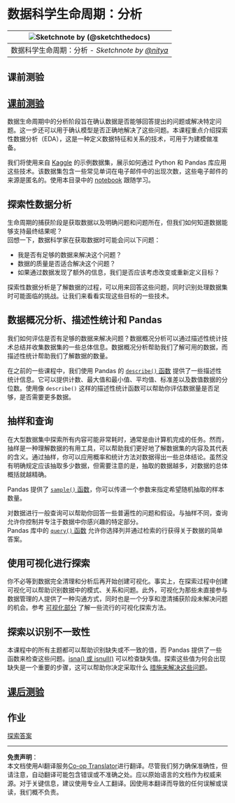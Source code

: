 <!--
CO_OP_TRANSLATOR_METADATA:
{
  "original_hash": "a167aa0bfb1c46ece1b3d21ae939cc0d",
  "translation_date": "2025-09-04T12:20:12+00:00",
  "source_file": "4-Data-Science-Lifecycle/15-analyzing/README.md",
  "language_code": "zh"
}
-->
# 数据科学生命周期：分析

|![ Sketchnote by [(@sketchthedocs)](https://sketchthedocs.dev) ](../../sketchnotes/15-Analyzing.png)|
|:---:|
| 数据科学生命周期：分析 - _Sketchnote by [@nitya](https://twitter.com/nitya)_ |

## 课前测验

## [课前测验](https://purple-hill-04aebfb03.1.azurestaticapps.net/quiz/28)

数据生命周期中的分析阶段旨在确认数据是否能够回答提出的问题或解决特定问题。这一步还可以用于确认模型是否正确地解决了这些问题。本课程重点介绍探索性数据分析（EDA），这是一种定义数据特征和关系的技术，可用于为建模做准备。

我们将使用来自 [Kaggle](https://www.kaggle.com/balaka18/email-spam-classification-dataset-csv/version/1) 的示例数据集，展示如何通过 Python 和 Pandas 库应用这些技术。该数据集包含一些常见单词在电子邮件中的出现次数，这些电子邮件的来源是匿名的。使用本目录中的 [notebook](notebook.ipynb) 跟随学习。

## 探索性数据分析

生命周期的捕获阶段是获取数据以及明确问题和问题所在，但我们如何知道数据能够支持最终结果呢？  
回想一下，数据科学家在获取数据时可能会问以下问题：
- 我是否有足够的数据来解决这个问题？
- 数据的质量是否适合解决这个问题？
- 如果通过数据发现了额外的信息，我们是否应该考虑改变或重新定义目标？

探索性数据分析是了解数据的过程，可以用来回答这些问题，同时识别处理数据集时可能面临的挑战。让我们来看看实现这些目标的一些技术。

## 数据概况分析、描述性统计和 Pandas
我们如何评估是否有足够的数据来解决问题？数据概况分析可以通过描述性统计技术总结并收集数据集的一些总体信息。数据概况分析帮助我们了解可用的数据，而描述性统计帮助我们了解数据的数量。

在之前的一些课程中，我们使用 Pandas 的 [`describe()` 函数](https://pandas.pydata.org/pandas-docs/stable/reference/api/pandas.DataFrame.describe.html) 提供了一些描述性统计信息。它可以提供计数、最大值和最小值、平均值、标准差以及数值数据的分位数。使用像 `describe()` 这样的描述性统计函数可以帮助你评估数据量是否足够，是否需要更多数据。

## 抽样和查询
在大型数据集中探索所有内容可能非常耗时，通常是由计算机完成的任务。然而，抽样是一种理解数据的有用工具，可以帮助我们更好地了解数据集的内容及其代表的含义。通过抽样，你可以应用概率和统计方法对数据得出一些总体结论。虽然没有明确规定应该抽取多少数据，但需要注意的是，抽取的数据越多，对数据的总体概括就越精确。

Pandas 提供了 [`sample()` 函数](https://pandas.pydata.org/pandas-docs/stable/reference/api/pandas.DataFrame.sample.html)，你可以传递一个参数来指定希望随机抽取的样本数量。

对数据进行一般查询可以帮助你回答一些普遍性的问题和假设。与抽样不同，查询允许你控制并专注于数据中你感兴趣的特定部分。  
Pandas 库中的 [`query()` 函数](https://pandas.pydata.org/pandas-docs/stable/reference/api/pandas.DataFrame.query.html) 允许你选择列并通过检索的行获得关于数据的简单答案。

## 使用可视化进行探索
你不必等到数据完全清理和分析后再开始创建可视化。事实上，在探索过程中创建可视化可以帮助识别数据中的模式、关系和问题。此外，可视化为那些未直接参与数据管理的人提供了一种沟通方式，同时也是一个分享和澄清捕获阶段未解决问题的机会。参考 [可视化部分](../../../../../../../../../3-Data-Visualization) 了解一些流行的可视化探索方法。

## 探索以识别不一致性
本课程中的所有主题都可以帮助识别缺失或不一致的值，而 Pandas 提供了一些函数来检查这些问题。[isna() 或 isnull()](https://pandas.pydata.org/pandas-docs/stable/reference/api/pandas.isna.html) 可以检查缺失值。探索这些值为何会出现缺失是一个重要的步骤，这可以帮助你决定采取什么 [措施来解决这些问题](/2-Working-With-Data/08-data-preparation/notebook.ipynb)。

## [课后测验](https://ff-quizzes.netlify.app/en/ds/)

## 作业

[探索答案](assignment.md)

---

**免责声明**：  
本文档使用AI翻译服务[Co-op Translator](https://github.com/Azure/co-op-translator)进行翻译。尽管我们努力确保准确性，但请注意，自动翻译可能包含错误或不准确之处。应以原始语言的文档作为权威来源。对于关键信息，建议使用专业人工翻译。因使用本翻译而导致的任何误解或误读，我们概不负责。